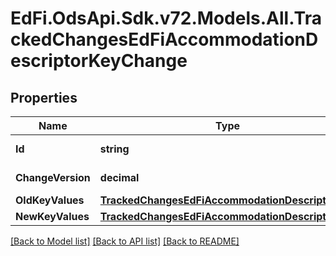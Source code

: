 # EdFi.OdsApi.Sdk.v72.Models.All.TrackedChangesEdFiAccommodationDescriptorKeyChange

## Properties

Name | Type | Description | Notes
------------ | ------------- | ------------- | -------------
**Id** | **string** | Resource identifier | [optional] 
**ChangeVersion** | **decimal** | Change version | [optional] 
**OldKeyValues** | [**TrackedChangesEdFiAccommodationDescriptorKey**](TrackedChangesEdFiAccommodationDescriptorKey.md) |  | [optional] 
**NewKeyValues** | [**TrackedChangesEdFiAccommodationDescriptorKey**](TrackedChangesEdFiAccommodationDescriptorKey.md) |  | [optional] 

[[Back to Model list]](../README.md#documentation-for-models) [[Back to API list]](../README.md#documentation-for-api-endpoints) [[Back to README]](../README.md)

